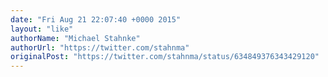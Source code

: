```yaml
---
date: "Fri Aug 21 22:07:40 +0000 2015"
layout: "like"
authorName: "Michael Stahnke"
authorUrl: "https://twitter.com/stahnma"
originalPost: "https://twitter.com/stahnma/status/634849376343429120"
---
```

